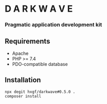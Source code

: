 # D A R K W A V E

### Pragmatic application development kit



## Requirements
- Apache
- PHP >= 7.4
- PDO-compatible database





## Installation
```
npx degit hxgf/darkwave#0.5.0 .
composer install
```





